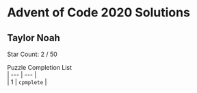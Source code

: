 # Advent of Code 2020 Solutions 

## Taylor Noah

Star Count: 2 / 50  

Puzzle Completion List    
| --- |  --- |  
| 1   |  `cpmplete` |
